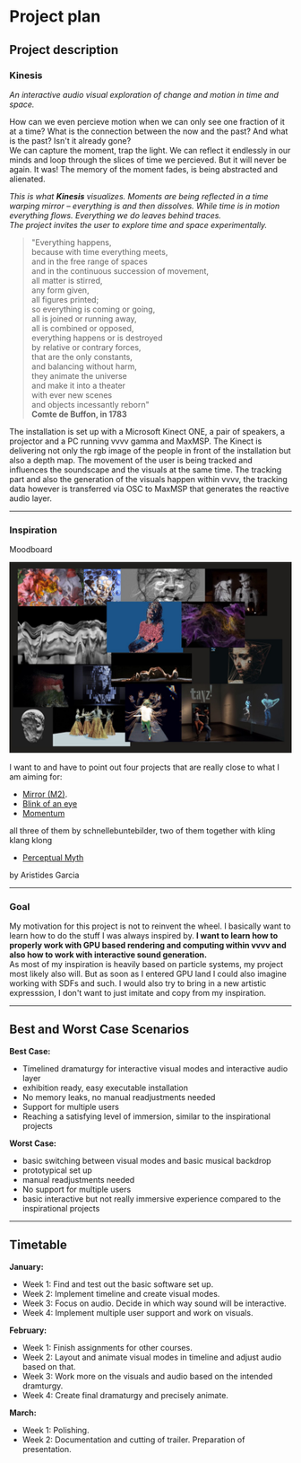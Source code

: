 # Project plan

## Project description

### Kinesis
<!-- flow, emenate, radiate?, chronos? -->

*An interactive audio visual exploration of change and motion in time and space.*

How can we even percieve motion when we can only see one fraction of it at a time? What is the connection between the now and the past? And what is the past? Isn't it already gone?  
We can capture the moment, trap the light. We can reflect it endlessly in our minds and loop through the slices of time we percieved. But it will never be again. It was! The memory of the moment fades, is being abstracted and alienated.  

*This is what __Kinesis__ visualizes. Moments are being reflected in a time warping mirror  –  everything is and then dissolves. While time is in motion everything flows. Everything we do leaves behind traces.  
The project invites the user to explore time and space experimentally.*
> "Everything happens,  
because with time everything meets,  
and in the free range of spaces  
and in the continuous succession of movement,  
all matter is stirred,  
any form given,  
all figures printed;  
so everything is coming or going,  
all is joined or running away,  
all is combined or opposed,  
everything happens or is destroyed  
by relative or contrary forces,  
that are the only constants,  
and balancing without harm,  
they animate the universe  
and make it into a theater  
with ever new scenes  
and objects incessantly reborn"  
**Comte de Buffon, in 1783**

The installation is set up with a Microsoft Kinect ONE, a pair of speakers, a projector and a PC running vvvv gamma and MaxMSP.
The Kinect is delivering not only the rgb image of the people in front of the installation but also a depth map. The movement of the user is being tracked and influences the soundscape and the visuals at the same time. The tracking part and also the generation of the visuals happen within vvvv, the tracking data however is transferred via OSC to MaxMSP that generates the reactive audio layer.

---

### Inspiration

Moodboard

![moodbaord](./img/moodboard.jpg)

I want to and have to point out four projects that are really close to what I am aiming for:

- [Mirror (M2)](http://schnellebuntebilder.de/projects/mirror-m2/).
- [Blink of an eye](http://schnellebuntebilder.de/projects/blink-of-an-eye/)
- [Momentum](http://schnellebuntebilder.de/projects/momentum/)
  
all three of them by schnellebuntebilder, two of them together with kling klang klong

- [Perceptual Myth](https://www.aristidesgarcia.de/perpetual-myth)

by Aristides Garcia

---

### Goal

My motivation for this project is not to reinvent the wheel. I basically want to learn how to do the stuff I was always inspired by. __I want to learn how to properly work with GPU based rendering and computing within vvvv and also how to work with interactive sound generation.__  
As most of my inspiration is heavily based on particle systems, my project most likely also will. But as soon as I entered GPU land I could also imagine working with SDFs and such. I would also try to bring in a new artistic expresssion, I don't want to just imitate and copy from my inspiration.

---

## Best and Worst Case Scenarios

**Best Case:**

- Timelined dramaturgy for interactive visual modes and interactive audio layer
- exhibition ready, easy executable installation
- No memory leaks, no manual readjustments needed
- Support for multiple users
- Reaching a satisfying level of immersion, similar to the inspirational projects
  
**Worst Case:**

- basic switching between visual modes and basic musical backdrop
- prototypical set up
- manual readjustments needed
- No support for multiple users
- basic interactive but not really immersive experience compared to the inspirational projects
---

## Timetable

**January:**

- Week 1: Find and test out the basic software set up.
- Week 2: Implement timeline and create visual modes.
- Week 3: Focus on audio. Decide in which way sound will be interactive.
- Week 4: Implement multiple user support and work on visuals.

**February:**  

- Week 1: Finish assignments for other courses.
- Week 2: Layout and animate visual modes in timeline and adjust audio based on that.
- Week 3: Work more on the visuals and audio based on the intended dramturgy.
- Week 4: Create final dramaturgy and precisely animate.

**March:**

- Week 1: Polishing.
- Week 2: Documentation and cutting of trailer. Preparation of presentation.

